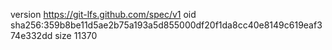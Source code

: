 version https://git-lfs.github.com/spec/v1
oid sha256:359b8be11d5ae2b75a193a5d855000df20f1da8cc40e8149c619eaf374e332dd
size 11370

